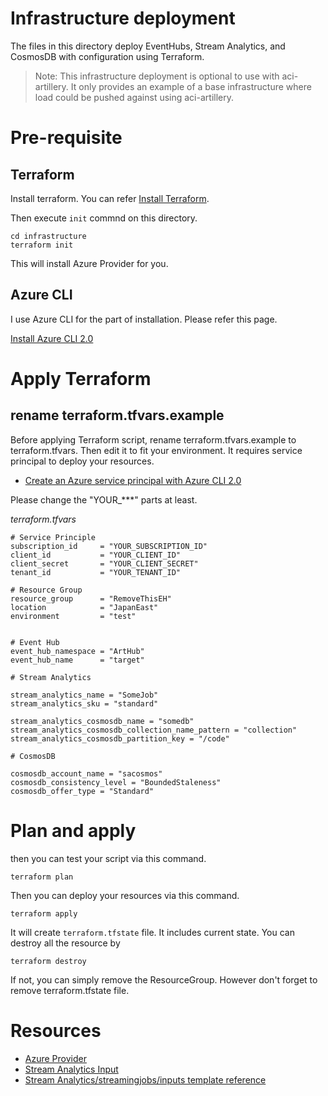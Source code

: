 # Infrastructure deployment 

The files in this directory deploy EventHubs, Stream Analytics, and CosmosDB with configuration using Terraform.

> Note: This infrastructure deployment is optional to use with aci-artillery.  It only provides an example of a base infrastructure where load could be pushed against using aci-artillery.

# Pre-requisite 

## Terraform 

Install terraform. You can refer [Install Terraform](https://www.terraform.io/intro/getting-started/install.html). 

Then execute `init` commnd on this directory.

```
cd infrastructure
terraform init
```

This will install Azure Provider for you.

## Azure CLI

I use Azure CLI for the part of installation. Please refer this page. 

[Install Azure CLI 2.0](https://docs.microsoft.com/en-us/cli/azure/install-azure-cli?view=azure-cli-latest)

# Apply Terraform

## rename terraform.tfvars.example

Before applying Terraform script, rename terraform.tfvars.example to terraform.tfvars. Then edit it to fit your environment. It requires service principal to deploy your resources. 

* [Create an Azure service principal with Azure CLI 2.0](https://docs.microsoft.com/en-us/cli/azure/create-an-azure-service-principal-azure-cli?view=azure-cli-latest)

Please change the "YOUR_***" parts at least. 

_terraform.tfvars_ 

```
# Service Principle
subscription_id     = "YOUR_SUBSCRIPTION_ID"
client_id           = "YOUR_CLIENT_ID"
client_secret       = "YOUR_CLIENT_SECRET"
tenant_id           = "YOUR_TENANT_ID"

# Resource Group
resource_group      = "RemoveThisEH"
location            = "JapanEast"
environment         = "test"


# Event Hub
event_hub_namespace = "ArtHub"
event_hub_name      = "target"

# Stream Analytics

stream_analytics_name = "SomeJob"
stream_analytics_sku = "standard"

stream_analytics_cosmosdb_name = "somedb"
stream_analytics_cosmosdb_collection_name_pattern = "collection"
stream_analytics_cosmosdb_partition_key = "/code"

# CosmosDB

cosmosdb_account_name = "sacosmos"
cosmosdb_consistency_level = "BoundedStaleness"
cosmosdb_offer_type = "Standard"
```

# Plan and apply

then you can test your script via this command. 

```
terraform plan
```

Then you can deploy your resources via this command. 

```
terraform apply
```

It will create `terraform.tfstate` file. It includes current state. 
You can destroy all the resource by

```
terraform destroy
```

If not, you can simply remove the ResourceGroup. However don't forget to remove terraform.tfstate file. 

# Resources

* [Azure Provider](https://www.terraform.io/docs/providers/azurerm/index.html)
* [Stream Analytics Input](https://docs.microsoft.com/ja-jp/rest/api/streamanalytics/stream-analytics-input)
* [Stream Analytics/streamingjobs/inputs template reference](https://docs.microsoft.com/en-us/azure/templates/microsoft.streamanalytics/streamingjobs/inputs)

